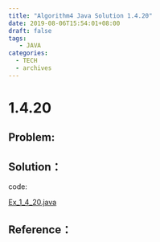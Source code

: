 ```yaml
---
title: "Algorithm4 Java Solution 1.4.20"
date: 2019-08-06T15:54:01+08:00
draft: false
tags:
   - JAVA
categories:
  - TECH
  - archives
---
```



# 1.4.20

## Problem:


## Solution：

code:

[Ex_1_4_20.java](./Ex_1_4_20.java)


## Reference：


